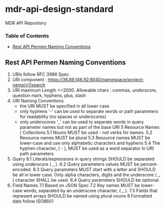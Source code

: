 # mdr-api-design-standard
MDR API Repository

### Table of Contents <a name="TOC"></a>
- [Rest API Permen Naming Conventions](#1)

## Rest API Permen Naming Conventions <a name="1"></a>

1. URIs follow RFC 3986 Spec.
2. URI component : https://36.89.146.92:8040/namespace/project-name/v1/search
3. URI maximum Length <=2000. Allowable chars : commas, underscore, question mark, hyphens, plus, slash 
4. URI Naming Conventions
	- the URI MUST be specified in all lower case
	- only hyphens '-' can be used to separate words or path parameters for readability (no spaces or underscores)
	- only underscores '_' can be used to separate words in query parameter names but not as part of the base URI
5 Resource Names / Collections
	5.1 Nouns MUST be used - not verbs for names.
	5.2 Resource names MUST be plural
	5.3 Resource names MUST be lower-case and use only alphabetic characters and hyphens
	5.4 The hyphen character, ( - ), MUST be used as a word separator in URI path parameters
6. Query
	6.1 Literals/expressions in query strings SHOULD be separated using underscore ( _ ).
	6.2 Query parameters values MUST be percent-encoded.
	6.3 Query parameters MUST start with a letter and SHOULD be all in lower case. Only alpha characters, digits and the underscore ( _ ) character SHALL be used.
	6.4 Query parameters SHOULD be optional.
7. Field Names
	7.1 Based on JSON Spec
	7.2 Key names MUST be lower-case words, separated by an underscore character, ( _ ).
	7.3 Fields that represent arrays SHOULD be named using plural nouns
8.Formatted date follow ISO8601
